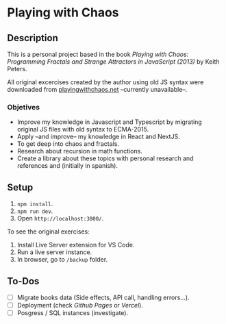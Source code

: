 # Playing with Chaos

## Description

This is a personal project based in the book _Playing with Chaos: Programming Fractals and Strange Attractors in JavaScript (2013)_ by Keith Peters.

All original excercises created by the author using old JS syntax were downloaded from [playingwithchaos.net](http://playingwithchaos.net) –currently unavailable–.

### Objetives

- Improve my knowledge in Javascript and Typescript by migrating original JS files with old syntax to ECMA-2015.
- Apply –and improve– my knowledge in React and NextJS.
- To get deep into chaos and fractals.
- Research about recursion in math functions.
- Create a library about these topics with personal research and references and (initially in spanish).

## Setup

1. `npm install`.
2. `npm run dev`.
3. Open `http://localhost:3000/`.

To see the original exercises:

1. Install Live Server extension for VS Code.
2. Run a live server instance.
3. In browser, go to `/backup` folder.

## To-Dos

- [ ] Migrate books data (Side effects, API call, handling errors...).
- [ ] Deployment (check _Github Pages_ or _Vercel_).
- [ ] Posgress / SQL instances (investigate).
